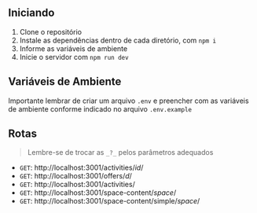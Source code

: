 ## Iniciando
1. Clone o repositório
2. Instale as dependências dentro de cada diretório, com `npm i`
4. Informe as variáveis de ambiente
3. Inicie o servidor com `npm run dev`

## Variáveis de Ambiente
Importante lembrar de criar um arquivo `.env` e preencher com as variáveis de ambiente conforme indicado no arquivo `.env.example`

## Rotas
> Lembre-se de trocar as `_?_` pelos parâmetros adequados

- `GET`: http://localhost:3001/activities/_id_/
- `GET`: http://localhost:3001/offers/_d_/
- `GET`: http://localhost:3001/activities/
- `GET`: http://localhost:3001/space-content/_space_/
- `GET`: http://localhost:3001/space-content/simple/_space_/

